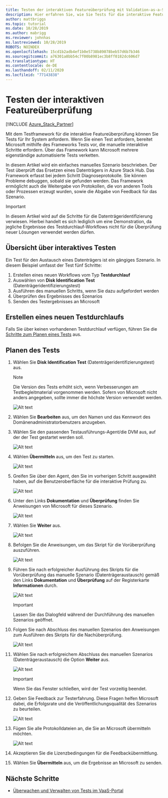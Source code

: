 ```yaml
---
title: Testen der interaktiven Featureüberprüfung mit Validation-as-a-Service in Azure Stack Hub
description: Hier erfahren Sie, wie Sie Tests für die interaktive Featureüberprüfung für Azure Stack Hub mit Validation-as-a-Service erstellen.
author: mattbriggs
ms.topic: tutorial
ms.date: 10/28/2019
ms.author: mabrigg
ms.reviewer: johnhas
ms.lastreviewed: 10/28/2019
ROBOTS: NOINDEX
ms.openlocfilehash: 15cd1b2adb4ef1b0e5738b89078beb57d6b7b346
ms.sourcegitcommit: a76301a8bb54c7f00b8981ec3b8ff0182dc606d7
ms.translationtype: HT
ms.contentlocale: de-DE
ms.lasthandoff: 02/11/2020
ms.locfileid: "77143838"
---
```

# <a name="interactive-feature-verification-testing"></a>Testen der interaktiven Featureüberprüfung  

[!INCLUDE [Azure_Stack_Partner](./includes/azure-stack-partner-appliesto.md)]

Mit dem Testframework für die interaktive Featureüberprüfung können Sie Tests für Ihr System anfordern. Wenn Sie einen Test anfordern, bereitet Microsoft mithilfe des Frameworks Tests vor, die manuelle interaktive Schritte erfordern. Über das Framework kann Microsoft mehrere eigenständige automatisierte Tests verketten.

In diesem Artikel wird ein einfaches manuelles Szenario beschrieben. Der Test überprüft das Ersetzen eines Datenträgers in Azure Stack Hub. Das Framework erfasst bei jedem Schritt Diagnoseprotokolle. Sie können Probleme debuggen, sobald sie gefunden werden. Das Framework ermöglicht auch die Weitergabe von Protokollen, die von anderen Tools oder Prozessen erzeugt wurden, sowie die Abgabe von Feedback für das Szenario.

> [!Important]  
> In diesem Artikel wird auf die Schritte für die Datenträgeridentifizierung verwiesen. Hierbei handelt es sich lediglich um eine Demonstration, da jegliche Ergebnisse des Testdurchlauf-Workflows nicht für die Überprüfung neuer Lösungen verwendet werden dürfen.

## <a name="overview-of-interactive-testing"></a>Übersicht über interaktives Testen

Ein Test für den Austausch eines Datenträgers ist ein gängiges Szenario. In diesem Beispiel umfasst der Test fünf Schritte:

1. Erstellen eines neuen Workflows vom Typ **Testdurchlauf**
2. Auswählen von **Disk Identification Test** (Datenträgeridentifizierungstest)
3. Ausführen des manuellen Schritts, wenn Sie dazu aufgefordert werden
4. Überprüfen des Ergebnisses des Szenarios
5. Senden des Testergebnisses an Microsoft

## <a name="create-a-new-test-pass"></a>Erstellen eines neuen Testdurchlaufs

Falls Sie über keinen vorhandenen Testdurchlauf verfügen, führen Sie die [Schritte zum Planen eines Tests](azure-stack-vaas-schedule-test-pass.md) aus.

## <a name="schedule-the-test"></a>Planen des Tests

1. Wählen Sie **Disk Identification Test** (Datenträgeridentifizierungstest) aus.

    > [!Note]  
    > Die Version des Tests erhöht sich, wenn Verbesserungen am Testbegleitmaterial vorgenommen werden. Sofern von Microsoft nicht anders angegeben, sollte immer die höchste Version verwendet werden.

    ![Alt text](media/azure-stack-vaas-interactive-feature-verification/image4.png)

1. Wählen Sie **Bearbeiten** aus, um den Namen und das Kennwort des Domänenadministratorbenutzers anzugeben.

1. Wählen Sie den passenden Testausführungs-Agent/die DVM aus, auf der der Test gestartet werden soll.

    ![Alt text](media/azure-stack-vaas-interactive-feature-verification/image5.png)

1. Wählen **Übermitteln** aus, um den Test zu starten.

    ![Alt text](media/azure-stack-vaas-interactive-feature-verification/image6.png)

1. Greifen Sie über den Agent, den Sie im vorherigen Schritt ausgewählt haben, auf die Benutzeroberfläche für die interaktive Prüfung zu.

    ![Alt text](media/azure-stack-vaas-interactive-feature-verification/image8.png)

1. Unter den Links **Dokumentation** und **Überprüfung** finden Sie Anweisungen von Microsoft für dieses Szenario.

    ![Alt text](media/azure-stack-vaas-interactive-feature-verification/image9.png)

1. Wählen Sie **Weiter** aus.

    ![Alt text](media/azure-stack-vaas-interactive-feature-verification/image10.png)

1. Befolgen Sie die Anweisungen, um das Skript für die Vorüberprüfung auszuführen.

    ![Alt text](media/azure-stack-vaas-interactive-feature-verification/image11.png)

1. Führen Sie nach erfolgreicher Ausführung des Skripts für die Vorüberprüfung das manuelle Szenario (Datenträgeraustausch) gemäß den Links **Dokumentation** und **Überprüfung** auf der Registerkarte **Informationen** durch.

    ![Alt text](media/azure-stack-vaas-interactive-feature-verification/image12.png)

    > [!Important]  
    > Lassen Sie das Dialogfeld während der Durchführung des manuellen Szenarios geöffnet.

1. Folgen Sie nach Abschluss des manuellen Szenarios den Anweisungen zum Ausführen des Skripts für die Nachüberprüfung.

    ![Alt text](media/azure-stack-vaas-interactive-feature-verification/image13.png)

1. Wählen Sie nach erfolgreichem Abschluss des manuellen Szenarios (Datenträgeraustausch) die Option **Weiter** aus.

    ![Alt text](media/azure-stack-vaas-interactive-feature-verification/image14.png)

    > [!Important]  
    > Wenn Sie das Fenster schließen, wird der Test vorzeitig beendet.

1. Geben Sie Feedback zur Testerfahrung. Diese Fragen helfen Microsoft dabei, die Erfolgsrate und die Veröffentlichungsqualität des Szenarios zu beurteilen.

    ![Alt text](media/azure-stack-vaas-interactive-feature-verification/image15.png)

1. Fügen Sie alle Protokolldateien an, die Sie an Microsoft übermitteln möchten.

    ![Alt text](media/azure-stack-vaas-interactive-feature-verification/image16.png)

1. Akzeptieren Sie die Lizenzbedingungen für die Feedbackübermittlung.

1. Wählen Sie **Übermitteln** aus, um die Ergebnisse an Microsoft zu senden.

## <a name="next-steps"></a>Nächste Schritte

- [Überwachen und Verwalten von Tests im VaaS-Portal](azure-stack-vaas-monitor-test.md)

